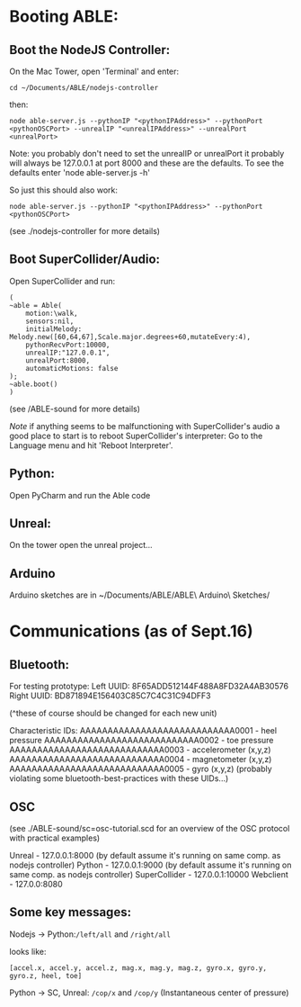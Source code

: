 
# Booting ABLE:

## Boot the NodeJS Controller:
On the Mac Tower, open 'Terminal' and enter:

```
cd ~/Documents/ABLE/nodejs-controller
```

then:
```
node able-server.js --pythonIP "<pythonIPAddress>" --pythonPort <pythonOSCPort> --unrealIP "<unrealIPAddress>" --unrealPort <unrealPort>
```
Note: you probably don't need to set the unrealIP or unrealPort it probably will always be 127.0.0.1 at port 8000 and these are the defaults. To see the defaults enter 'node able-server.js -h'

So just this should also work:
```
node able-server.js --pythonIP "<pythonIPAddress>" --pythonPort <pythonOSCPort>
```

(see ./nodejs-controller for more details)

## Boot SuperCollider/Audio:

Open SuperCollider and run:

```
(
~able = Able(
	motion:\walk,
	sensors:nil,
	initialMelody: Melody.new([60,64,67],Scale.major.degrees+60,mutateEvery:4),
	pythonRecvPort:10000,
	unrealIP:"127.0.0.1",
	unrealPort:8000,
	automaticMotions: false
);
~able.boot()
)
```
(see /ABLE-sound for more details)

*Note* if anything seems to be malfunctioning with SuperCollider's audio a good place to start is to reboot SuperCollider's interpreter:
Go to the Language menu and hit 'Reboot Interpreter'.

## Python:
Open PyCharm and run the Able code

## Unreal:
On the tower open the unreal project...


## Arduino
Arduino sketches are in ~/Documents/ABLE/ABLE\ Arduino\ Sketches/


# Communications (as of Sept.16)

## Bluetooth:

For testing prototype:
Left UUID: 8F65ADD512144F488A8FD32A4AB30576
Right UUID: BD871894E156403C85C7C4C31C94DFF3

(^these of course should be changed for each new unit)

Characteristic IDs:
AAAAAAAAAAAAAAAAAAAAAAAAAAAA0001 - heel pressure
AAAAAAAAAAAAAAAAAAAAAAAAAAAA0002 - toe pressure
AAAAAAAAAAAAAAAAAAAAAAAAAAAA0003 - accelerometer (x,y,z)
AAAAAAAAAAAAAAAAAAAAAAAAAAAA0004 - magnetometer (x,y,z)
AAAAAAAAAAAAAAAAAAAAAAAAAAAA0005 - gyro (x,y,z)
 (probably violating some bluetooth-best-practices with these UIDs...)

## OSC
(see ./ABLE-sound/sc=osc-tutorial.scd for an overview of the OSC protocol with practical examples)

Unreal - 127.0.0.1:8000 (by default assume it's running on same comp. as nodejs controller)
Python - 127.0.0.1:9000 (by default assume it's running on same comp. as nodejs controller)
SuperCollider - 127.0.0.1:10000
Webclient - 127.0.0:8080

## Some key messages:

Nodejs ->  Python:```/left/all```  and ```/right/all```

looks like:

```[accel.x, accel.y, accel.z, mag.x, mag.y, mag.z, gyro.x, gyro.y, gyro.z, heel, toe]```

Python -> SC, Unreal:  ```/cop/x``` and ```/cop/y```
(Instantaneous center of pressure)
